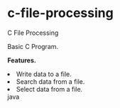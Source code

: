 # c-file-processing
C File Processing

Basic C Program.

<strong>Features.</strong>

<li>Write data to a file.</li>
<li>Search data from a file.</li>
<li>Select data from a file.</li>
java
